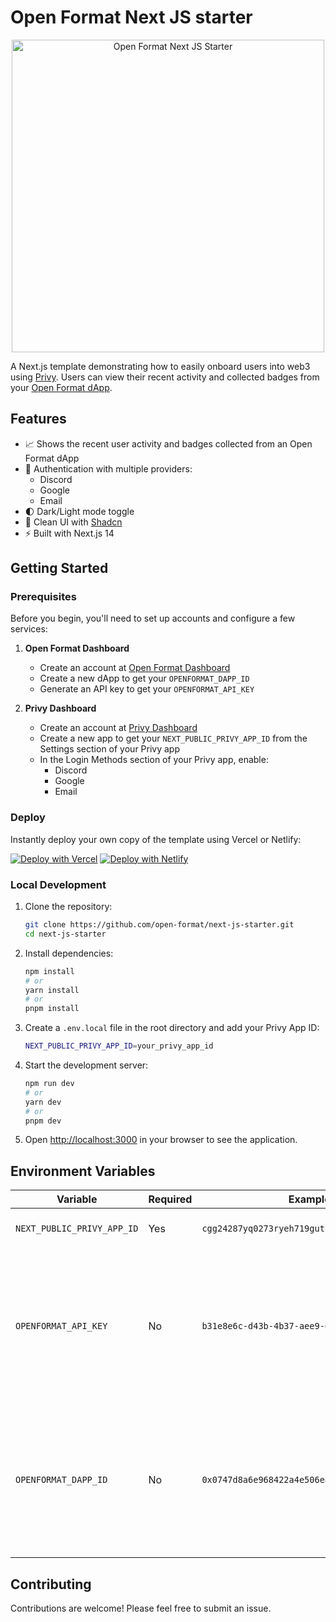 # Open Format Next JS starter

<div align="center">
  <img src="./public/images/preview.png" alt="Open Format Next JS Starter" width="500" />
</div>

A Next.js template demonstrating how to easily onboard users into web3 using [Privy](https://privy.io). Users can view their recent activity and collected badges from your [Open Format dApp](https://app.openformat.tech).

## Features

- 📈 Shows the recent user activity and badges collected from an Open Format dApp
- 🔐 Authentication with multiple providers:
  - Discord
  - Google
  - Email
- 🌓 Dark/Light mode toggle
- 🎨 Clean UI with [Shadcn](https://ui.shadcn.com)
- ⚡️ Built with Next.js 14

## Getting Started

### Prerequisites

Before you begin, you'll need to set up accounts and configure a few services:

1. **Open Format Dashboard**

   - Create an account at [Open Format Dashboard](https://app.openformat.tech)
   - Create a new dApp to get your `OPENFORMAT_DAPP_ID`
   - Generate an API key to get your `OPENFORMAT_API_KEY`

2. **Privy Dashboard**
   - Create an account at [Privy Dashboard](https://dashboard.privy.io)
   - Create a new app to get your `NEXT_PUBLIC_PRIVY_APP_ID` from the Settings section of your Privy app
   - In the Login Methods section of your Privy app, enable:
     - Discord
     - Google
     - Email

### Deploy

Instantly deploy your own copy of the template using Vercel or Netlify:

[![Deploy with Vercel](https://vercel.com/button)](https://vercel.com/new/clone?repository-url=https%3A%2F%2Fgithub.com%2Fopen-format%2Fnext-js-starter&env=NEXT_PUBLIC_PRIVY_APP_ID,OPENFORMAT_API_KEY,OPENFORMAT_DAPP_ID) [![Deploy with Netlify](https://www.netlify.com/img/deploy/button.svg)](https://app.netlify.com/start/deploy?repository=https://github.com/open-format/next-js-starter)

### Local Development

1. Clone the repository:

   ```bash
   git clone https://github.com/open-format/next-js-starter.git
   cd next-js-starter
   ```

2. Install dependencies:

   ```bash
   npm install
   # or
   yarn install
   # or
   pnpm install
   ```

3. Create a `.env.local` file in the root directory and add your Privy App ID:

   ```bash
   NEXT_PUBLIC_PRIVY_APP_ID=your_privy_app_id
   ```

4. Start the development server:

   ```bash
   npm run dev
   # or
   yarn dev
   # or
   pnpm dev
   ```

5. Open [http://localhost:3000](http://localhost:3000) in your browser to see the application.

## Environment Variables

| Variable                   | Required | Example                                      | Description                                                                                                                                          |
| -------------------------- | -------- | -------------------------------------------- | ---------------------------------------------------------------------------------------------------------------------------------------------------- |
| `NEXT_PUBLIC_PRIVY_APP_ID` | Yes      | `cgg24287yq0273ryeh719gutpc`                 | Your [Privy](https://privy.io) application ID                                                                                                        |
| `OPENFORMAT_API_KEY`       | No       | `b31e8e6c-d43b-4b37-aee9-621egg415b8e`       | Required to display Recent Activity and Collected Badges in your dApp. Generate API Key in the Open Format [Dashboard](https://app.openformat.tech). |
| `OPENFORMAT_DAPP_ID`       | No       | `0x0747d8a6e968422a4e506e820f51efaef757956c` | Required to display Recent Activity and Collected Badges in your dApp. Create dApp in the Open Format [Dashboard](https://app.openformat.tech).      |

## Contributing

Contributions are welcome! Please feel free to submit an issue.

